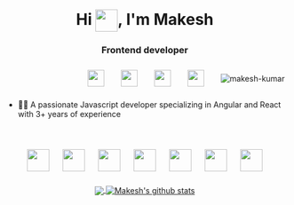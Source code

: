 <h1 align="center">Hi <img align=center src="https://media.tenor.com/e3GqicbfhMYAAAAi/get-greeting-get-greetings.gif" width="40" height="40"/>, I'm Makesh</h1>
<h3 align="center">Frontend developer</h3>

<div align=center style="display: flex; align-items: center; justify-content: end; gap: 10px">
<a href="https://cdnlogo.com/logo/linkedin-icon_39423.html"><img src="https://cdn.cdnlogo.com/logos/l/66/linkedin-icon.svg" width="30" hspace="10" vspace="10"></a>
  <a href="https://cdnlogo.com/logo/codepen-icon_12685.html"><img src="https://cdn.cdnlogo.com/logos/c/77/codepen-icon.svg" width="30" hspace="10" vspace="10"></a>
<a href="https://cdnlogo.com/logo/monogram-medium_42992.html"><img src="https://cdn.cdnlogo.com/logos/m/21/monogram-medium.svg" width="30" hspace="10" vspace="10"></a>
  <a href="https://cdnlogo.com/logo/twitter_38383.html"><img src="https://cdn.cdnlogo.com/logos/t/48/twitter.png" width="30" hspace="10" vspace="10"></a>
  <br><br>
   <p><img src="https://komarev.com/ghpvc/?username=makesh-kumar" alt="makesh-kumar" /></p>

</div>


- 👨‍💻 A passionate Javascript developer specializing in Angular and React with 3+ years of experience


<br>

<p align="center">
  <img src="https://cdn.cdnlogo.com/logos/h/84/html.svg" width="auto" height="40" hspace="10" vspace="10">
  <img src="https://cdn.cdnlogo.com/logos/c/18/css.svg" width="auto" height="40" hspace="10" vspace="10">
 <img src="https://cdn.cdnlogo.com/logos/j/44/javascript.svg" width="auto" height="40" hspace="10" vspace="10">
  <img src="https://cdn.cdnlogo.com/logos/t/96/typescript.svg" width="auto" height="40" hspace="10" vspace="10">
 <img src="https://cdn.cdnlogo.com/logos/a/51/angular.svg" width="auto" height="40" hspace="10" vspace="10">
  <img src="https://cdn.cdnlogo.com/logos/r/21/react.svg" width="auto" height="40" hspace="10" vspace="10">
  <img src="https://cdn.cdnlogo.com/logos/n/94/nodejs-icon.svg" width="auto" height="40" hspace="10" vspace="10">
  
  
<!--   <img src="https://upload.wikimedia.org/wikipedia/commons/thumb/6/61/HTML5_logo_and_wordmark.svg/2048px-HTML5_logo_and_wordmark.svg.png" alt="html" width="auto" height="40">&nbsp;&nbsp;&nbsp;
  <img src='https://upload.wikimedia.org/wikipedia/commons/thumb/d/d5/CSS3_logo_and_wordmark.svg/1200px-CSS3_logo_and_wordmark.svg.png' alt="css" width="auto" height="40">&nbsp;&nbsp;&nbsp;
  <img src='https://upload.wikimedia.org/wikipedia/commons/6/6a/JavaScript-logo.png' height='40' width='auto' alt="js">
  <img src="https://upload.wikimedia.org/wikipedia/commons/thumb/a/a7/React-icon.svg/1280px-React-icon.svg.png" alt="react" width="auto" height="40"/>
  <img src="https://angular.io/assets/images/logos/angular/angular.svg" alt="angular" width="40" height="40"/>
<p align="center"> -->
  
<br>
  
  <div align=center >
<a href="https://github.com/makesh-kumar/github-readme-stats">
  <img align="center" src="https://github-readme-stats.vercel.app/api/top-langs/?username=makesh-kumar&theme=radical&hide=glsl,python" />
</a>
<a href="https://github.com/anuraghazra/github-readme-stats">
  <img align="center" src="https://github-readme-stats.vercel.app/api?username=makesh-kumar&show_icons=true&theme=radical&line_height=27" alt="Makesh's github stats" />
</a>
    </div>

